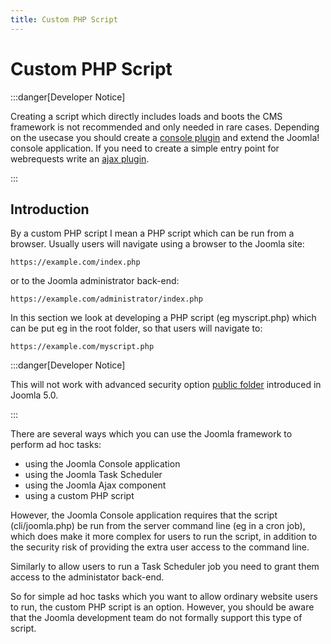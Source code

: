 ```yaml
---
title: Custom PHP Script
---
```


Custom PHP Script
=================

:::danger[Developer Notice]

Creating a script which directly includes loads and boots the CMS framework is not recommended and only needed in
rare cases. Depending on the usecase you should create a [console plugin](../plugins/plugin-examples/basic-console-plugin-helloworld.md)
and extend the Joomla! console application. If you need to create a simple entry point for webrequests write an
[ajax plugin](../plugins/plugin-examples/ajax-plugin.md).

:::

## Introduction
By a custom PHP script I mean a PHP script which can be run from a browser. Usually users will navigate using a browser to the Joomla site:

```
https://example.com/index.php
```

or to the Joomla administrator back-end:

```
https://example.com/administrator/index.php
```

In this section we look at developing a PHP script (eg myscript.php) which can be put eg in the root folder, so that users will navigate to:

```
https://example.com/myscript.php
```

:::danger[Developer Notice]
 
This will not work with advanced security option [public folder](../../../../migrations/44-50/new-features#added-the-option-to-serve-joomla-from-a-public-folder) introduced in Joomla 5.0.

:::

There are several ways which you can use the Joomla framework to perform ad hoc tasks:
- using the Joomla Console application
- using the Joomla Task Scheduler
- using the Joomla Ajax component
- using a custom PHP script

However, the Joomla Console application requires that the script (cli/joomla.php) be run from the server command line (eg in a cron job), which does make it more complex for users to run the script, in addition to the security risk of providing the extra user access to the command line. 

Similarly to allow users to run a Task Scheduler job you need to grant them access to the administator back-end. 

So for simple ad hoc tasks which you want to allow ordinary website users to run, the custom PHP script is an option. However, you should be aware that the Joomla development team do not formally support this type of script.